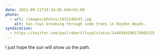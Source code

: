 ```yaml
---
date: 2021-09-21T19:34:05.646+01:00
photo:
  - url: /images/photos/1632249243.jpg
    alt: Sun rays breaking through some trees in Roydon Woods.
syndication:
  - https://twitter.com/paulrobertlloyd/status/1440384590170902535
---
```

I just hope the sun will show us the path.
